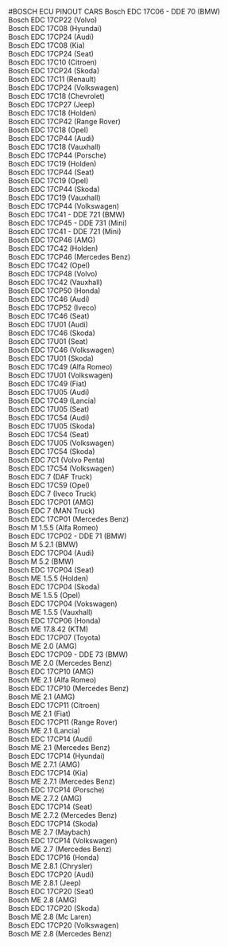 #BOSCH ECU PINOUT CARS
Bosch EDC 17C06 - DDE 70 (BMW)
<br/>Bosch EDC 17CP22 (Volvo)
<br/>Bosch EDC 17C08 (Hyundai)
<br/>Bosch EDC 17CP24 (Audi)
<br/>Bosch EDC 17C08 (Kia)
<br/>Bosch EDC 17CP24 (Seat)
<br/>Bosch EDC 17C10 (Citroen)
<br/>Bosch EDC 17CP24 (Skoda)
<br/>Bosch EDC 17C11 (Renault)
<br/>Bosch EDC 17CP24 (Volkswagen)
<br/>Bosch EDC 17C18 (Chevrolet)
<br/>Bosch EDC 17CP27 (Jeep)
<br/>Bosch EDC 17C18 (Holden)
<br/>Bosch EDC 17CP42 (Range Rover)
<br/>Bosch EDC 17C18 (Opel)
<br/>Bosch EDC 17CP44 (Audi)
<br/>Bosch EDC 17C18 (Vauxhall)
<br/>Bosch EDC 17CP44 (Porsche)
<br/>Bosch EDC 17C19 (Holden)
<br/>Bosch EDC 17CP44 (Seat)
<br/>Bosch EDC 17C19 (Opel)
<br/>Bosch EDC 17CP44 (Skoda)
<br/>Bosch EDC 17C19 (Vauxhall)
<br/>Bosch EDC 17CP44 (Volkswagen)
<br/>Bosch EDC 17C41 - DDE 721 (BMW)
<br/>Bosch EDC 17CP45 - DDE 731 (Mini)
<br/>Bosch EDC 17C41 - DDE 721 (Mini)
<br/>Bosch EDC 17CP46 (AMG)
<br/>Bosch EDC 17C42 (Holden)
<br/>Bosch EDC 17CP46 (Mercedes Benz)
<br/>Bosch EDC 17C42 (Opel)
<br/>Bosch EDC 17CP48 (Volvo)
<br/>Bosch EDC 17C42 (Vauxhall)
<br/>Bosch EDC 17CP50 (Honda)
<br/>Bosch EDC 17C46 (Audi)
<br/>Bosch EDC 17CP52 (Iveco)
<br/>Bosch EDC 17C46 (Seat)
<br/>Bosch EDC 17U01 (Audi)
<br/>Bosch EDC 17C46 (Skoda)
<br/>Bosch EDC 17U01 (Seat)
<br/>Bosch EDC 17C46 (Volkswagen)
<br/>Bosch EDC 17U01 (Skoda)
<br/>Bosch EDC 17C49 (Alfa Romeo)
<br/>Bosch EDC 17U01 (Volkswagen)
<br/>Bosch EDC 17C49 (Fiat)
<br/>Bosch EDC 17U05 (Audi)
<br/>Bosch EDC 17C49 (Lancia)
<br/>Bosch EDC 17U05 (Seat)
<br/>Bosch EDC 17C54 (Audi)
<br/>Bosch EDC 17U05 (Skoda)
<br/>Bosch EDC 17C54 (Seat)
<br/>Bosch EDC 17U05 (Volkswagen)
<br/>Bosch EDC 17C54 (Skoda)
<br/>Bosch EDC 7C1 (Volvo Penta)
<br/>Bosch EDC 17C54 (Volkswagen)
<br/>Bosch EDC 7 (DAF Truck)
<br/>Bosch EDC 17C59 (Opel)
<br/>Bosch EDC 7 (Iveco Truck)
<br/>Bosch EDC 17CP01 (AMG)
<br/>Bosch EDC 7 (MAN Truck)
<br/>Bosch EDC 17CP01 (Mercedes Benz)
<br/>Bosch M 1.5.5 (Alfa Romeo)
<br/>Bosch EDC 17CP02 - DDE 71 (BMW)
<br/>Bosch M 5.2.1 (BMW)
<br/>Bosch EDC 17CP04 (Audi)
<br/>Bosch M 5.2 (BMW)
<br/>Bosch EDC 17CP04 (Seat)
<br/>Bosch ME 1.5.5 (Holden)
<br/>Bosch EDC 17CP04 (Skoda)
<br/>Bosch ME 1.5.5 (Opel)
<br/>Bosch EDC 17CP04 (Vokswagen)
<br/>Bosch ME 1.5.5 (Vauxhall)
<br/>Bosch EDC 17CP06 (Honda)
<br/>Bosch ME 17.8.42 (KTM)
<br/>Bosch EDC 17CP07 (Toyota)
<br/>Bosch ME 2.0 (AMG)
<br/>Bosch EDC 17CP09 - DDE 73 (BMW)
<br/>Bosch ME 2.0 (Mercedes Benz)
<br/>Bosch EDC 17CP10 (AMG)
<br/>Bosch ME 2.1 (Alfa Romeo)
<br/>Bosch EDC 17CP10 (Mercedes Benz)
<br/>Bosch ME 2.1 (AMG)
<br/>Bosch EDC 17CP11 (Citroen)
<br/>Bosch ME 2.1 (Fiat)
<br/>Bosch EDC 17CP11 (Range Rover)
<br/>Bosch ME 2.1 (Lancia)
<br/>Bosch EDC 17CP14 (Audi)
<br/>Bosch ME 2.1 (Mercedes Benz)
<br/>Bosch EDC 17CP14 (Hyundai)
<br/>Bosch ME 2.7.1 (AMG)
<br/>Bosch EDC 17CP14 (Kia)
<br/>Bosch ME 2.7.1 (Mercedes Benz)
<br/>Bosch EDC 17CP14 (Porsche)
<br/>Bosch ME 2.7.2 (AMG)
<br/>Bosch EDC 17CP14 (Seat)
<br/>Bosch ME 2.7.2 (Mercedes Benz)
<br/>Bosch EDC 17CP14 (Skoda)
<br/>Bosch ME 2.7 (Maybach)
<br/>Bosch EDC 17CP14 (Volkswagen)
<br/>Bosch ME 2.7 (Mercedes Benz)
<br/>Bosch EDC 17CP16 (Honda)
<br/>Bosch ME 2.8.1 (Chrysler)
<br/>Bosch EDC 17CP20 (Audi)
<br/>Bosch ME 2.8.1 (Jeep)
<br/>Bosch EDC 17CP20 (Seat)
<br/>Bosch ME 2.8 (AMG)
<br/>Bosch EDC 17CP20 (Skoda)
<br/>Bosch ME 2.8 (Mc Laren)
<br/>Bosch EDC 17CP20 (Volkswagen)
<br/>Bosch ME 2.8 (Mercedes Benz)
<br/>
